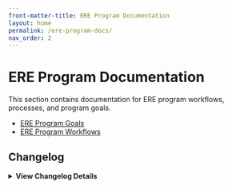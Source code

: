 ```yaml
---
front-matter-title: ERE Program Documentation
layout: home
permalink: /ere-program-docs/
nav_order: 2
---
```


<!-- Folder-level landing page for /docs/programs/ere-program-docs/ -->

# ERE Program Documentation

This section contains documentation for ERE program workflows, processes, and program goals.

- [ERE Program Goals]({{site.baseurl}}/ere-goals/)
- [ERE Program Workflows]({{site.baseurl}}/ere-workflows/)

## Changelog

<details markdown="1">
  <summary><strong>View Changelog Details</strong></summary>

### 2025

- **2025-10-04**: Adds collapsible `<details markdown="1"></details>` section to the changelog. Adds year subsection to better organize long changelog lists.
- **2025-09-22**: Adds `nav_order:` field and comment.
- **2025-09-19**: Adds initial Markdown file.

</details>
